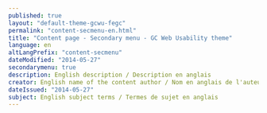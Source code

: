 ```yaml
---
published: true
layout: "default-theme-gcwu-fegc"
permalink: "content-secmenu-en.html"
title: "Content page - Secondary menu - GC Web Usability theme"
language: en
altLangPrefix: "content-secmenu"
dateModified: "2014-05-27"
secondarymenu: true
description: English description / Description en anglais
creator: English name of the content author / Nom en anglais de l'auteur du contenu
dateIssued: "2014-05-27"
subject: English subject terms / Termes de sujet en anglais
---
```


